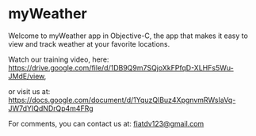 # myWeather

Welcome to myWeather app in Objective-C, the app that makes it easy to view and track weather at your favorite locations.

Watch our training video, here: https://drive.google.com/file/d/1DB9Q9m7SQjoXkFPfqD-XLHFs5Wu-JMdE/view, 

or visit us at: https://docs.google.com/document/d/1YquzQlBuz4XpgnvmRWsIaVq-JW7dYIQdNDrQp4m4FRg

For comments, you can contact us at: fiatdv123@gmail.com

